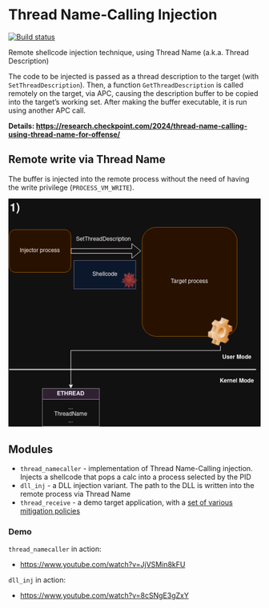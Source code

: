 # Thread Name-Calling Injection

[![Build status](https://ci.appveyor.com/api/projects/status/k4ff2bndq4juwnpc?svg=true)](https://ci.appveyor.com/project/hasherezade/thread-namecalling)

Remote shellcode injection technique, using Thread Name (a.k.a. Thread Description)

The code to be injected is passed as a thread description to the target (with `SetThreadDescription`). Then, a function `GetThreadDescription` is called remotely on the target, via APC, causing the description buffer to be copied into the target’s working set. After making the buffer executable, it is run using another APC call.

**Details: https://research.checkpoint.com/2024/thread-name-calling-using-thread-name-for-offense/**

## Remote write via Thread Name

The buffer is injected into the remote process without the need of having the write privilege (`PROCESS_VM_WRITE`).

![](img/animation.gif)

## Modules

+ `thread_namecaller` - implementation of Thread Name-Calling injection. Injects a shellcode that pops a calc into a process selected by the PID
+ `dll_inj` - a DLL injection variant. The path to the DLL is written into the remote process via Thread Name
+ `thread_receive` - a demo target application, with a [set of various mitigation policies](https://github.com/hasherezade/thread_namecalling/blob/master/thread_receive/main.cpp#L11)

### Demo

`thread_namecaller` in action:
+  https://www.youtube.com/watch?v=JjVSMin8kFU

`dll_inj` in action:
+  https://www.youtube.com/watch?v=8cSNgE3gZxY
